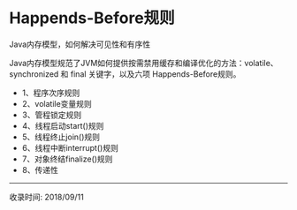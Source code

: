 # Happends-Before规则

Java内存模型，如何解决可见性和有序性

Java内存模型规范了JVM如何提供按需禁用缓存和编译优化的方法：volatile、synchronized 和 final 关键字，以及六项 Happends-Before规则。

+ 1、程序次序规则
+ 2、volatile变量规则
+ 3、管程锁定规则
+ 4、线程启动start()规则
+ 5、线程终止join()规则
+ 6、线程中断interrupt()规则
+ 7、对象终结finalize()规则
+ 8、传递性


---
收录时间: 2018/09/11

<Vssue :title="$title" />